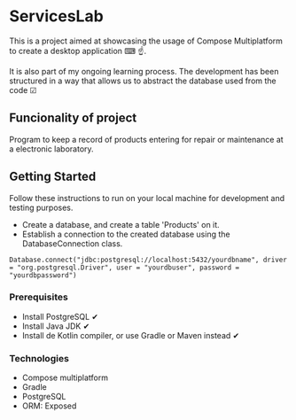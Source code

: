 # ServicesLab

This is a project aimed at showcasing the usage of Compose Multiplatform to create a desktop application ⌨ ☝. 

It is also part of my ongoing learning process. The development has been structured in a way that allows us to abstract the database used from the code ☑

## Funcionality of project

Program to keep a record of products entering for repair or maintenance at a electronic laboratory.

## Getting Started

Follow these instructions to run on your local machine for development and testing purposes.
* Create a database, and create a table 'Products' on it.
* Establish a connection to the created database using the DatabaseConnection class.
```
Database.connect("jdbc:postgresql://localhost:5432/yourdbname", driver = "org.postgresql.Driver", user = "yourdbuser", password = "yourdbpassword")
```

### Prerequisites

* Install PostgreSQL ✔
* Install Java JDK ✔
* Install de Kotlin compiler, or use Gradle or Maven instead ✔


### Technologies

* Compose multiplatform
* Gradle
* PostgreSQL
* ORM: Exposed
